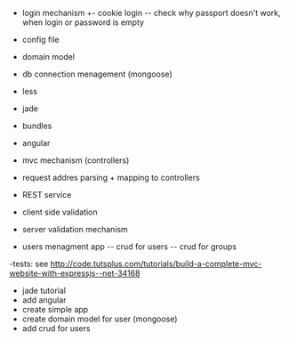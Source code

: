 ﻿+ login mechanism
+- cookie login
-- check why passport doesn't work, when login or password is empty
- config file
- domain model
- db connection menagement (mongoose)
- less
- jade
- bundles
- angular
- mvc mechanism (controllers)
- request addres parsing + mapping to controllers
- REST service
- client side validation
- server validation mechanism

- users menagment app
-- crud for users
-- crud for groups

-tests: see http://code.tutsplus.com/tutorials/build-a-complete-mvc-website-with-expressjs--net-34168




- jade tutorial
- add angular
- create simple app
- create domain model for user (mongoose)
- add crud for users
